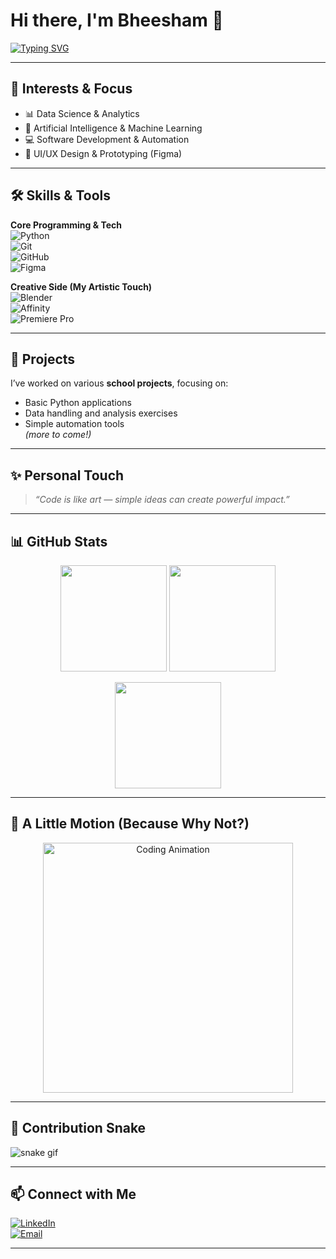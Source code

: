 # Hi there, I'm Bheesham 👋  

[![Typing SVG](https://readme-typing-svg.herokuapp.com?font=Fira+Code&pause=1000&color=38C2FF&center=true&vCenter=true&width=600&lines=Tech+Enthusiast+%7C+Lifelong+Learner;Data+Science+%7C+AI+%7C+Programming;Creative+Mind+%7C+Design+%7C+3D+Art)](https://git.io/typing-svg)  

---

## 🚀 Interests & Focus  
- 📊 Data Science & Analytics  
- 🤖 Artificial Intelligence & Machine Learning  
- 💻 Software Development & Automation  
- 🎨 UI/UX Design & Prototyping (Figma)  

---

## 🛠️ Skills & Tools  

**Core Programming & Tech**  
![Python](https://img.shields.io/badge/Python-3670A0?style=for-the-badge&logo=python&logoColor=ffdd54)  
![Git](https://img.shields.io/badge/Git-F05033?style=for-the-badge&logo=git&logoColor=white)  
![GitHub](https://img.shields.io/badge/GitHub-121011?style=for-the-badge&logo=github&logoColor=white)  
![Figma](https://img.shields.io/badge/Figma-F24E1E?style=for-the-badge&logo=figma&logoColor=white)  

**Creative Side (My Artistic Touch)**  
![Blender](https://img.shields.io/badge/Blender-F5792A?style=for-the-badge&logo=blender&logoColor=white)  
![Affinity](https://img.shields.io/badge/Affinity%20Photo-7E4DD2?style=for-the-badge&logo=affinity-photo&logoColor=white)  
![Premiere Pro](https://img.shields.io/badge/Premiere%20Pro-9999FF?style=for-the-badge&logo=adobe-premiere-pro&logoColor=white)  

---

## 📂 Projects  
I’ve worked on various **school projects**, focusing on:  
- Basic Python applications  
- Data handling and analysis exercises  
- Simple automation tools  
*(more to come!)*  

---

## ✨ Personal Touch  
> *“Code is like art — simple ideas can create powerful impact.”*  

---

## 📊 GitHub Stats  

<p align="center">
  <img src="https://github-readme-stats.vercel.app/api?username=bheesham-kumar&show_icons=true&theme=tokyonight" height="170"/>
  <img src="https://github-readme-stats.vercel.app/api/top-langs/?username=bheesham-kumar&layout=compact&theme=tokyonight" height="170"/>
</p>

<p align="center">
  <img src="https://streak-stats.demolab.com/?user=bheesham-kumar&theme=tokyonight" height="170"/>
</p>  

---

## 🎨 A Little Motion (Because Why Not?)  

<p align="center">
  <img src="https://media.giphy.com/media/qgQUggAC3Pfv687qPC/giphy.gif" width="400" alt="Coding Animation"/>
</p>  

---

## 🐍 Contribution Snake  

![snake gif](https://github.com/bheesham-kumar/bheesham-kumar/blob/output/github-contribution-grid-snake.svg)

---

## 📫 Connect with Me  

[![LinkedIn](https://img.shields.io/badge/LinkedIn-Bheesham%20Kumar-blue?logo=linkedin&logoColor=white)](https://www.linkedin.com/in/bheesham-kumar-sajnani-89791b2a4/)  
[![Email](https://img.shields.io/badge/Email-bheesham5564%40gmail.com-red?logo=gmail&logoColor=white)](mailto:bheesham5564@gmail.com)  

---
